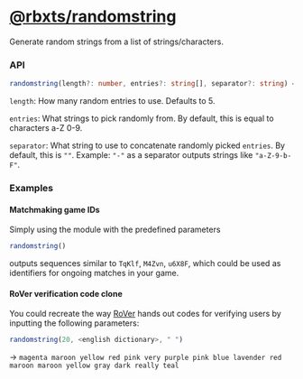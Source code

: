 # [@rbxts/randomstring](https://www.npmjs.com/package/@rbxts/randomstring)
Generate random strings from a list of strings/characters.

### API
```ts
randomstring(length?: number, entries?: string[], separator?: string) → string
```
`length`: How many random entries to use. Defaults to 5.

`entries`: What strings to pick randomly from. By default, this is equal to characters a-Z 0-9.

`separator`: What string to use to concatenate randomly picked `entries`. By default, this is `""`. Example: `"-"` as a separator outputs strings like `"a-Z-9-b-F"`.

### Examples
#### Matchmaking game IDs
Simply using the module with the predefined parameters
```ts
randomstring()
```
outputs sequences similar to `TqKlf`, `M4Zvn`, `u6X8F`, which could be used as identifiers for ongoing matches in your game.

#### RoVer verification code clone
You could recreate the way [RoVer](https://github.com/evaera/RoVer) hands out codes for verifying users by inputting the following parameters:
```ts
randomstring(20, <english dictionary>, " ")
```
→ `magenta maroon yellow red pink very purple pink blue lavender red maroon maroon yellow gray dark really teal`